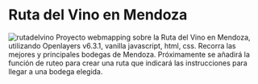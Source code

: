 # Ruta del Vino en Mendoza
![rutadelvino](https://user-images.githubusercontent.com/16272697/170837695-d8192d5e-e8bc-4bc2-9a6c-ca957f4d676f.png)
Proyecto webmapping sobre la Ruta del Vino en Mendoza, utilizando Openlayers v6.3.1, vanilla javascript, html, css.
Recorra las mejores y principales bodegas de Mendoza.
Próximamente se añadirá la función de ruteo para crear una ruta que indicará las instrucciones para llegar a una bodega elegida.
